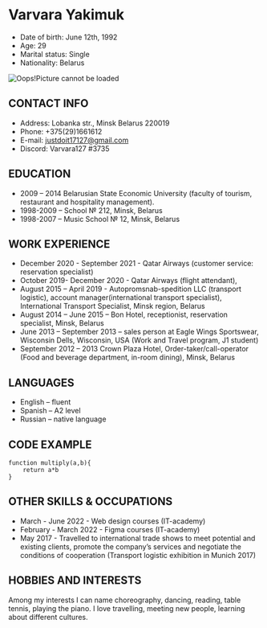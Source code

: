 # **Varvara Yakimuk**

* Date of birth: June 12th, 1992
* Age: 29
* Marital status: Single
* Nationality: Belarus

![Oops!Picture cannot be loaded](/rsschool-cv/picture.jpg)

## CONTACT INFO

* Address:  Lobanka str., Minsk Belarus 220019
* Phone: +375(29)1661612
* E-mail: justdoit17127@gmail.com
* Discord: Varvara127 #3735


## EDUCATION

* 2009 – 2014 Belarusian State Economic University (faculty of tourism, restaurant and hospitality management).
* 1998-2009 – School № 212, Minsk, Belarus 
* 1998-2007 – Music School № 12, Minsk, Belarus


## WORK EXPERIENCE

* December 2020 - September 2021 - Qatar Airways (customer service: reservation specialist)
* October 2019- December 2020 -  Qatar Airways (flight attendant),
* August 2015 – April 2019 - Autopromsnab-spedition LLC (transport logistic), account manager(international transport specialist), International Transport Specialist, Minsk region, Belarus
* August 2014 – June 2015 – Bon Hotel, receptionist, reservation specialist, Minsk, Belarus
* June 2013 – September 2013 – sales person at Eagle Wings Sportswear, Wisconsin Dells, Wisconsin, USA (Work and Travel program, J1 student)
* September 2012 – 2013 Crown Plaza Hotel, Order-taker/call-operator (Food and beverage department, in-room dining), Minsk, Belarus


## LANGUAGES

* English – fluent 
* Spanish – A2 level
* Russian – native language


## CODE EXAMPLE

```
function multiply(a,b){
    return a*b
}
```


## OTHER SKILLS & OCCUPATIONS

* March - June 2022 - Web design courses (IT-academy)
* February - March 2022 - Figma courses (IT-academy)
* May 2017 - Travelled to international trade shows to meet potential and existing clients, promote the company’s services and negotiate the conditions of cooperation (Transport logistic exhibition in Munich 2017)


## HOBBIES AND INTERESTS
Among my interests I can name choreography, dancing, reading, table
tennis, playing the piano. I love travelling, meeting new people, learning about different cultures.









 




